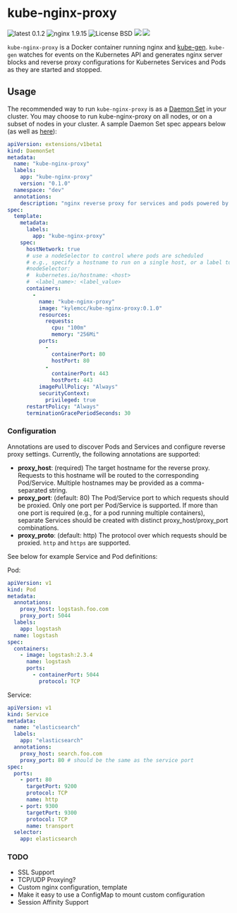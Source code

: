 # kube-nginx-proxy
![latest 0.1.2](https://img.shields.io/badge/latest-0.1.2-green.svg?style=flat)
![nginx 1.9.15](https://img.shields.io/badge/nginx-1.9.15-brightgreen.svg?style=flat)
![License BSD](https://img.shields.io/badge/license-BSD-red.svg?style=flat)
[![](https://img.shields.io/docker/stars/kylemcc/kube-nginx-proxy.svg?style=flat)](https://hub.docker.com/r/kylemcc/kube-nginx-proxy 'DockerHub')
[![](https://img.shields.io/docker/pulls/kylemcc/kube-nginx-proxy.svg?style=flat)](https://hub.docker.com/r/kylemcc/kube-nginx-proxy 'DockerHub')

`kube-nginx-proxy` is a Docker container running nginx and [kube-gen][1]. `kube-gen` watches for events on the Kubernetes API and generates nginx server blocks and reverse proxy configurations for Kubernetes Services and Pods as they are started and stopped.

## Usage

The recommended way to run `kube-nginx-proxy` is as a [Daemon Set][2] in your cluster. You may choose to run kube-nginx-proxy on all nodes, or on a subset of nodes in your cluster. A sample Daemon Set spec appears below (as well as [here][3]):

```yaml
apiVersion: extensions/v1beta1
kind: DaemonSet
metadata:
  name: "kube-nginx-proxy"
  labels:
    app: "kube-nginx-proxy"
    version: "0.1.0"
  namespace: "dev"
  annotations:
    description: "nginx reverse proxy for services and pods powered by annotations"
spec:
  template:
    metadata:
      labels:
        app: "kube-nginx-proxy"
    spec:
      hostNetwork: true
      # use a nodeSelector to control where pods are scheduled
      # e.g., specify a hostname to run on a single host, or a label to run on a specific group of hosts
      #nodeSelector:
      #  kubernetes.io/hostname: <host>
      #  <label_name>: <label_value>
      containers:
        -
          name: "kube-nginx-proxy"
          image: "kylemcc/kube-nginx-proxy:0.1.0"
          resources:
            requests:
              cpu: "100m"
              memory: "256Mi"
          ports:
            -
              containerPort: 80
              hostPort: 80
            -
              containerPort: 443
              hostPort: 443
          imagePullPolicy: "Always"
          securityContext:
            privileged: true
      restartPolicy: "Always"
      terminationGracePeriodSeconds: 30
```

### Configuration

Annotations are used to discover Pods and Services and configure reverse proxy settings. Currently, the following annotations are supported:

- **proxy_host**: (required) The target hostname for the reverse proxy. Requests to this hostname will be routed to the corresponding Pod/Service. Multiple hostnames may be provided as a comma-separated string.
- **proxy_port**: (default: 80) The Pod/Service port to which requests should be proxied. Only one port per Pod/Service is supported. If more than one port is required (e.g., for a pod running multiple containers), separate Services should be created with distinct proxy_host/proxy_port combinations.
- **proxy_proto**: (default: http) The protocol over which requests should be proxied. `http` and `https` are supported.


See below for example Service and Pod definitions:

Pod:

```yaml
apiVersion: v1
kind: Pod
metadata:
  annotations:
    proxy_host: logstash.foo.com
    proxy_port: 5044
  labels:
    app: logstash
  name: logstash
spec:
  containers:
    - image: logstash:2.3.4
      name: logstash
      ports:
        - containerPort: 5044
          protocol: TCP
```

Service:

```yaml
apiVersion: v1
kind: Service
metadata:
  name: "elasticsearch"
  labels:
    app: "elasticsearch"
  annotations:
    proxy_host: search.foo.com
    proxy_port: 80 # should be the same as the service port
spec:
  ports:
    - port: 80
      targetPort: 9200
      protocol: TCP
      name: http
    - port: 9300
      targetPort: 9300
      protocol: TCP
      name: transport
  selector:
    app: elasticsearch
```

### TODO

- SSL Support
- TCP/UDP Proxying?
- Custom nginx configuration, template
- Make it easy to use a ConfigMap to mount custom configuration
- Session Affinity Support

[1]: https://github.com/kylemcc/kube-gen
[2]: http://kubernetes.io/docs/admin/daemons/
[3]: https://github.com/kylemcc/kube-nginx-proxy/blob/master/kube-nginx-proxy-daemonset.yaml
